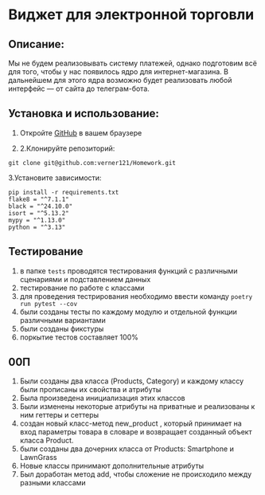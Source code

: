 # Виджет для электронной торговли
## Описание:
Мы не будем реализовывать систему платежей, однако подготовим всё для того, чтобы у нас появилось ядро для интернет-магазина. В дальнейшем для этого ядра возможно будет реализовать любой интерфейс — от сайта до телеграм-бота.
## Установка и использование:
1. Откройте [GitHub](https://github.com/) в вашем браузере

2. 2.Клонируйте репозиторий:
```
git clone git@github.com:verner121/Homework.git
```
3.Установите зависимости:
```
pip install -r requirements.txt
flake8 = "^7.1.1"
black = "^24.10.0"
isort = "^5.13.2"
mypy = "^1.13.0"
python = "^3.13"
```
## Тестирование
1. в папке `tests` проводятся тестирования функций с различными сценариями и подставлением данных
2. тестирование по работе с классами
3. для проведения тестрирования необходимо ввести команду `poetry run pytest --cov`
4. были созданы тесты по каждому модулю и отдельной функции различными вариантами
5. были созданы фикстуры
6. поркытие тестов составляет 100%

## 00П
1. Были созданы два класса (Products, Category) и каждому классу были прописаны их свойства и атрибуты
2. Была произведена инициализация этих классов 
3. Были изменены некоторые атрибуты на приватные и реализованы к ним геттеры и сеттеры
4. создан новый класс-метод 
new_product
, который принимает на вход параметры товара в словаре и возвращает созданный объект класса 
Product.
5. были созданы два дочерних класса от Products: Smartphone и LawnGrass
6. Новые классы принимают дополнительные атрибуты
7. Был доработан метод add, чтобы сложение не происходило между разными классами

